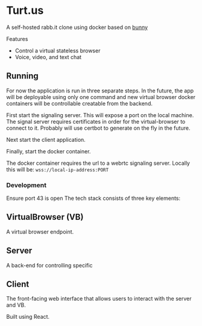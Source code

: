 # Turt.us

A self-hosted rabb.it clone using docker based on [bunny]()

Features
- Control a virtual stateless browser
- Voice, video, and text chat

## Running

For now the application is run in three separate steps. In the future, the app will 
be deployable using only one command and new virtual browser docker containers will 
be controllable creatable from the backend.

First start the signaling server. This will expose a port on the local machine.
The signal server requires certificates in order for the virtual-browser to connect to it.
Probably will use certbot to generate on the fly in the future.

Next start the client application.

Finally, start the docker container.

The docker container requires the url to a webrtc signaling server. 
Locally this will be: `wss://local-ip-address:PORT`

### Development

Ensure port 43 is open
The tech stack consists of three key elements:

## VirtualBrowser (VB)

A virtual browser endpoint.

## Server

A back-end for controlling specific 

## Client

The front-facing web interface that allows users to interact with the server and VB.

Built using React.